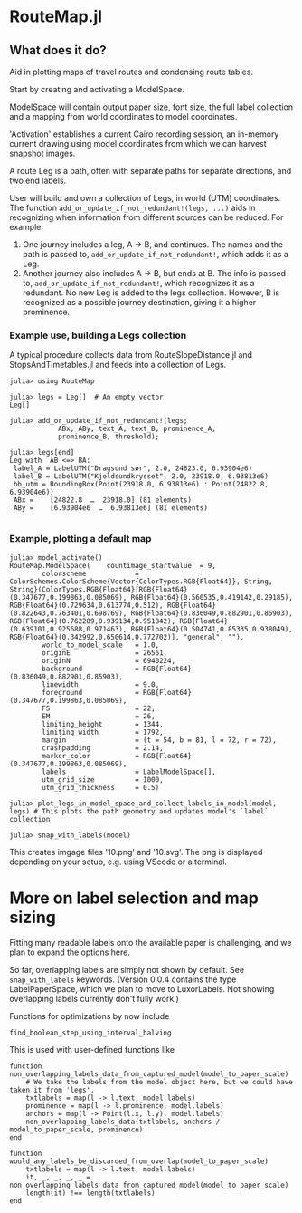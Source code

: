 # RouteMap.jl

## What does it do?

Aid in plotting maps of travel routes and condensing route tables.

Start by creating and activating a ModelSpace. 

ModelSpace will contain output paper size, font size, the full label collection and a mapping from
world coordinates to model coordinates.

'Activation' establishes a current Cairo recording session, an in-memory current drawing using 
model coordinates from which we can harvest snapshot images.

A route Leg is a path, often with separate paths for separate directions, and two end labels.

User will build and own a collection of Legs, in world (UTM) coordinates.
The function  `add_or_update_if_not_redundant!(legs, ...)` aids
in recognizing when information from different sources can be reduced. For example:

   1) One journey includes a leg, A -> B, and continues. The names and the path is passed to, 
   `add_or_update_if_not_redundant!`, which adds it as a Leg.
   2) Another journey also includes A -> B, but ends at B. The info is passed to, `add_or_update_if_not_redundant!`,
   which recognizes it as a redundant. No new Leg is added to the legs collection. However, 
   B is recognized as a possible journey destination, giving it a higher prominence. 

### Example use, building a Legs collection

A typical procedure collects data from RouteSlopeDistance.jl and StopsAndTimetables.jl
and feeds into a collection of Legs.

```
julia> using RouteMap

julia> legs = Leg[]  # An empty vector 
Leg[]

julia> add_or_update_if_not_redundant!(legs;
            ABx, ABy, text_A, text_B, prominence_A,
            prominence_B, threshold);

julia> legs[end]
Leg with  AB <=> BA:
 label_A = LabelUTM("Dragsund sør", 2.0, 24823.0, 6.93904e6)
 label_B = LabelUTM("Kjeldsundkrysset", 2.0, 23918.0, 6.93813e6)
 bb_utm = BoundingBox(Point(23918.0, 6.93813e6) : Point(24822.8, 6.93904e6))
 ABx =    [24822.8  …  23918.0] (81 elements)
 ABy =    [6.93904e6  …  6.93813e6] (81 elements)


```

### Example, plotting a default map

```
julia> model_activate()
RouteMap.ModelSpace(    countimage_startvalue  = 9, 
        colorscheme            = ColorSchemes.ColorScheme{Vector{ColorTypes.RGB{Float64}}, String, String}(ColorTypes.RGB{Float64}[RGB{Float64}(0.347677,0.199863,0.085069), RGB{Float64}(0.560535,0.419142,0.29185), RGB{Float64}(0.729634,0.613774,0.512), RGB{Float64}(0.822643,0.763401,0.698769), RGB{Float64}(0.836049,0.882901,0.85903), RGB{Float64}(0.762289,0.939134,0.951842), RGB{Float64}(0.639101,0.925688,0.971463), RGB{Float64}(0.504741,0.85335,0.938049), RGB{Float64}(0.342992,0.650614,0.772702)], "general", ""),
        world_to_model_scale   = 1.0, 
        originE                = 26561,
        originN                = 6940224,
        background             = RGB{Float64}(0.836049,0.882901,0.85903), 
        linewidth              = 9.0,
        foreground             = RGB{Float64}(0.347677,0.199863,0.085069),
        FS                     = 22,
        EM                     = 26,
        limiting_height        = 1344,
        limiting_width         = 1792,
        margin                 = (t = 54, b = 81, l = 72, r = 72), 
        crashpadding           = 2.14,
        marker_color           = RGB{Float64}(0.347677,0.199863,0.085069),
        labels                 = LabelModelSpace[], 
        utm_grid_size          = 1000,
        utm_grid_thickness     = 0.5)

julia> plot_legs_in_model_space_and_collect_labels_in_model(model, legs) # This plots the path geometry and updates model's `label` collection

julia> snap_with_labels(model)
```
This creates imgage files '10.png' and '10.svg'. The png is displayed depending on your setup, e.g. using VScode or a terminal.


# More on label selection and map sizing

Fitting many readable labels onto the available paper is challenging, and we plan to expand the options here. 

So far, overlapping labels are simply not shown by default. See `snap_with_labels` keywords.
(Version 0.0.4 contains the type LabelPaperSpace, which we plan to move to LuxorLabels. Not showing overlapping labels
currently don't fully work.)

Functions for optimizations by now include

`find_boolean_step_using_interval_halving`

This is used with user-defined functions like

```
function non_overlapping_labels_data_from_captured_model(model_to_paper_scale)
    # We take the labels from the model object here, but we could have taken it from 'legs'.
    txtlabels = map(l -> l.text, model.labels)
    prominence = map(l -> l.prominence, model.labels)
    anchors = map(l -> Point(l.x, l.y), model.labels)
    non_overlapping_labels_data(txtlabels, anchors / model_to_paper_scale, prominence)
end

function would_any_labels_be_discarded_from_overlap(model_to_paper_scale)
    txtlabels = map(l -> l.text, model.labels)
    it, _, _, _, _ = non_overlapping_labels_data_from_captured_model(model_to_paper_scale)
    length(it) !== length(txtlabels)
end
```

